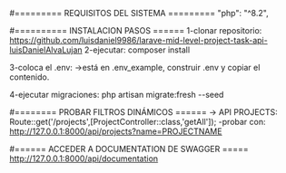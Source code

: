 #========= REQUISITOS DEL SISTEMA =========
"php": "^8.2",

#========== INSTALACION PASOS ======
1-clonar repositorio: https://github.com/luisdaniel9986/larave-mid-level-project-task-api-luisDanielAlvaLujan
2-ejecutar: composer install

3-coloca el .env: 
 ->está en .env_example, construir .env y copiar el contenido.

4-ejecutar migraciones:
php artisan migrate:fresh --seed


#======== PROBAR FILTROS DINÁMICOS ======
-> API PROJECTS:
Route::get('/projects',[ProjectController::class,'getAll']);
-probar con:  http://127.0.0.1:8000/api/projects?name=PROJECTNAME

#====== ACCEDER A DOCUMENTATION DE SWAGGER =====
http://127.0.0.1:8000/api/documentation







